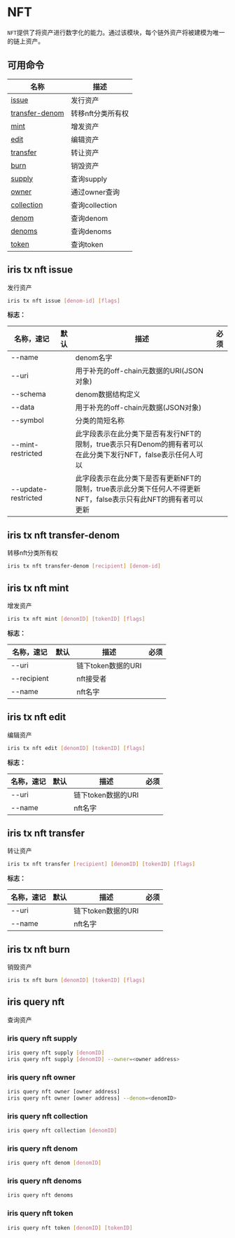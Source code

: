 # NFT

`NFT`提供了将资产进行数字化的能力。通过该模块，每个链外资产将被建模为唯一的链上资产。

## 可用命令

| 名称                                          | 描述              |
| --------------------------------------------- | ----------------- |
| [issue](#iris-tx-nft-issue)                   | 发行资产          |
| [transfer-denom](#iris-tx-nft-transfer-denom) | 转移nft分类所有权 |
| [mint](#iris-tx-nft-mint)                     | 增发资产          |
| [edit](#iris-tx-nft-edit)                     | 编辑资产          |
| [transfer](#iris-tx-nft-transfer)             | 转让资产          |
| [burn](#iris-tx-nft-burn)                     | 销毁资产          |
| [supply](#iris-query-nft-supply)              | 查询supply        |
| [owner](#iris-query-nft-owner)                | 通过owner查询     |
| [collection](#iris-query-nft-collection)      | 查询collection    |
| [denom](#iris-query-nft-denom)                | 查询denom         |
| [denoms](#iris-query-nft-denoms)              | 查询denoms        |
| [token](#iris-query-nft-token)                | 查询token         |

## iris tx nft issue

发行资产

```bash
iris tx nft issue [denom-id] [flags]
```

**标志：**

| 名称，速记          | 默认 | 描述                                                                                                           | 必须 |
| ------------------- | ---- | -------------------------------------------------------------------------------------------------------------- | ---- |
| --name              |      | denom名字                                                                                                      |      |
| --uri               |      | 用于补充的off-chain元数据的URI(JSON对象)                                                                       |      |
| --schema            |      | denom数据结构定义                                                                                              |      |
| --data              |      | 用于补充的off-chain元数据(JSON对象)                                                                            |      |
| --symbol            |      | 分类的简短名称                                                                                                 |      |
| --mint-restricted   |      | 此字段表示在此分类下是否有发行NFT的限制，true表示只有Denom的拥有者可以在此分类下发行NFT，false表示任何人可以   |      |
| --update-restricted |      | 此字段表示在此分类下是否有更新NFT的限制，true表示此分类下任何人不得更新NFT，false表示只有此NFT的拥有者可以更新 |      |

## iris tx nft transfer-denom

转移nft分类所有权

```bash
iris tx nft transfer-denom [recipient] [denom-id]
```

## iris tx nft mint

增发资产

```bash
iris tx nft mint [denomID] [tokenID] [flags]
```

**标志：**

| 名称，速记  | 默认 | 描述               | 必须 |
| ----------- | ---- | ------------------ | ---- |
| --uri       |      | 链下token数据的URI |      |
| --recipient |      | nft接受者          |      |
| --name      |      | nft名字            |      |

## iris tx nft edit

编辑资产

```bash
iris tx nft edit [denomID] [tokenID] [flags]
```

**标志：**

| 名称，速记 | 默认 | 描述               | 必须 |
| ---------- | ---- | ------------------ | ---- |
| --uri      |      | 链下token数据的URI |      |
| --name     |      | nft名字            |      |

## iris tx nft transfer

转让资产

```bash
iris tx nft transfer [recipient] [denomID] [tokenID] [flags]
```

**标志：**

| 名称，速记 | 默认 | 描述               | 必须 |
| ---------- | ---- | ------------------ | ---- |
| --uri      |      | 链下token数据的URI |      |
| --name     |      | nft名字            |      |

## iris tx nft burn

销毁资产

```bash
iris tx nft burn [denomID] [tokenID] [flags]
```

## iris query nft

查询资产

### iris query nft supply

```bash
iris query nft supply [denomID]
iris query nft supply [denomID] --owner=<owner address>
```

### iris query nft owner

```bash
iris query nft owner [owner address]
iris query nft owner [owner address] --denom=<denomID>
```

### iris query nft collection

```bash
iris query nft collection [denomID]
```

### iris query nft denom

```bash
iris query nft denom [denomID]
```

### iris query nft denoms

```bash
iris query nft denoms
```

### iris query nft token

```bash
iris query nft token [denomID] [tokenID]
```
